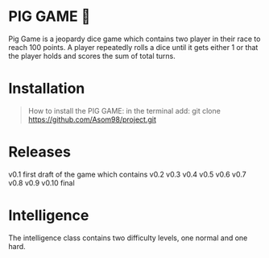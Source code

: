 # PIG GAME 🐷 

Pig Game is a jeopardy dice game which contains two player in their race to reach 100 points. 
A player repeatedly rolls a dice until it gets either 1 or that the player holds and scores the 
sum of total turns.

# Installation 
> How to install the PIG GAME:
in the terminal add: 
git clone https://github.com/Asom98/project.git

# Releases
v0.1 first draft of the game which contains
v0.2
v0.3 
v0.4 
v0.5 
v0.6 
v0.7 
v0.8 
v0.9 
v0.10 final 

# Intelligence
The intelligence class contains two difficulty levels, one normal and one hard.